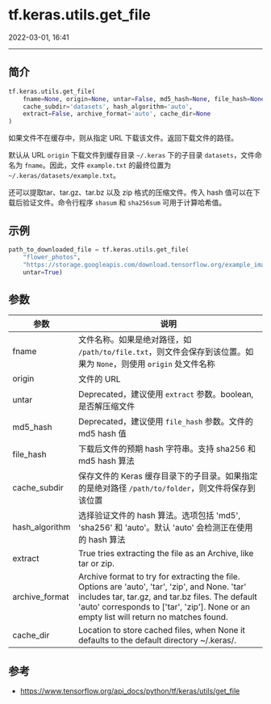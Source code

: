 # tf.keras.utils.get_file

2022-03-01, 16:41
***

## 简介

```python
tf.keras.utils.get_file(
    fname=None, origin=None, untar=False, md5_hash=None, file_hash=None,
    cache_subdir='datasets', hash_algorithm='auto',
    extract=False, archive_format='auto', cache_dir=None
)
```

如果文件不在缓存中，则从指定 URL 下载该文件。返回下载文件的路径。

默认从 URL `origin` 下载文件到缓存目录 `~/.keras` 下的子目录 `datasets`，文件命名为 `fname`。因此，文件 `example.txt` 的最终位置为 `~/.keras/datasets/example.txt`。

还可以提取tar、tar.gz、tar.bz 以及 zip 格式的压缩文件。传入 hash 值可以在下载后验证文件。命令行程序 `shasum` 和 `sha256sum` 可用于计算哈希值。

## 示例

```python
path_to_downloaded_file = tf.keras.utils.get_file(
    "flower_photos",
    "https://storage.googleapis.com/download.tensorflow.org/example_images/flower_photos.tgz",
    untar=True)
```

## 参数

|参数|说明|
|---|---|
|fname|文件名称。如果是绝对路径，如 `/path/to/file.txt`，则文件会保存到该位置。如果为 `None`，则使用 `origin` 处文件名称|
|origin|文件的 URL|
|untar|Deprecated，建议使用 `extract` 参数。boolean, 是否解压缩文件|
|md5_hash|Deprecated，建议使用 `file_hash` 参数。文件的 md5 hash 值|
|file_hash|下载后文件的预期 hash 字符串。支持 sha256 和 md5 hash 算法|
|cache_subdir|保存文件的 Keras 缓存目录下的子目录。如果指定的是绝对路径 `/path/to/folder`，则文件将保存到该位置|
|hash_algorithm|选择验证文件的 hash 算法。选项包括 'md5', 'sha256' 和 'auto'。默认 'auto' 会检测正在使用的 hash 算法|
|extract|True tries extracting the file as an Archive, like tar or zip.|
|archive_format|Archive format to try for extracting the file. Options are 'auto', 'tar', 'zip', and None. 'tar' includes tar, tar.gz, and tar.bz files. The default 'auto' corresponds to ['tar', 'zip']. None or an empty list will return no matches found.|
|cache_dir|Location to store cached files, when None it defaults to the default directory ~/.keras/.|

## 参考

- https://www.tensorflow.org/api_docs/python/tf/keras/utils/get_file
